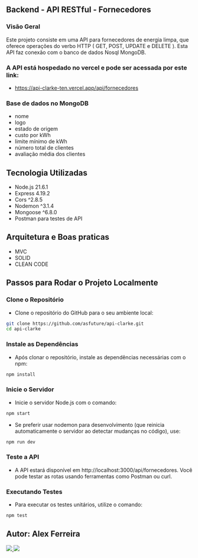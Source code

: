 ## Backend - API RESTful  - Fornecedores
### Visão Geral
Este projeto consiste em uma API para fornecedores de energia limpa, que oferece operações do verbo HTTP ( GET, POST, UPDATE e DELETE ). 
Esta API faz conexão com o banco de dados Nosql MongoDB.
### A API está hospedado no vercel e pode ser acessada por este link:
- https://api-clarke-ten.vercel.app/api/fornecedores
### Base de dados no MongoDB
- nome
- logo
- estado de origem
- custo por kWh
- limite mínimo de kWh
- número total de clientes
- avaliação média dos clientes
## Tecnologia Utilizadas
- Node.js 21.6.1
- Express 4.19.2
- Cors ^2.8.5
- Nodemon ^3.1.4
- Mongoose ^6.8.0
- Postman para testes de API
## Arquitetura e Boas praticas
- MVC
- SOLID
- CLEAN CODE
 ## Passos para Rodar o Projeto Localmente
  ### Clone o Repositório
- Clone o repositório do GitHub para o seu ambiente local:
```bash
git clone https://github.com/asfuture/api-clarke.git
cd api-clarke
```
### Instale as Dependências
- Após clonar o repositório, instale as dependências necessárias com o npm:

```bash
npm install
```
### Inicie o Servidor
- Inicie o servidor Node.js com o comando:
```bash
npm start
```
- Se preferir usar nodemon para desenvolvimento (que reinicia automaticamente o servidor ao detectar mudanças no código), use:
```bash
npm run dev
```
### Teste a API
- A API estará disponível em http://localhost:3000/api/fornecedores. Você pode testar as rotas usando ferramentas como Postman ou curl.

### Executando Testes

- Para executar os testes unitários, utilize o comando:

```bash
npm test
```
## Autor: Alex Ferreira
<div>
<a href="https://www.linkedin.com/in/alexferreira-asfuture/" target="_blank">
  <img src="https://img.shields.io/badge/LinkedIn-0077B5?style=for-the-badge&logo=linkedin&logoColor=white" />
</a>
<a href="https://www.youtube.com/@alexferreiraasfuture214" target="_blank">
  <img src="https://img.shields.io/badge/YouTube-FF0000?style=for-the-badge&logo=youtube&logoColor=white" />
</a>
 
